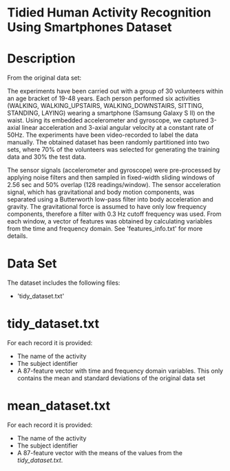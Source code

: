 Tidied Human Activity Recognition Using Smartphones Dataset
===========================================================

# Description

From the original data set:

The experiments have been carried out with a group of 30 volunteers within an age bracket of 19-48 years. Each person performed six activities (WALKING, WALKING_UPSTAIRS, WALKING_DOWNSTAIRS, SITTING, STANDING, LAYING) wearing a smartphone (Samsung Galaxy S II) on the waist. Using its embedded accelerometer and gyroscope, we captured 3-axial linear acceleration and 3-axial angular velocity at a constant rate of 50Hz. The experiments have been video-recorded to label the data manually. The obtained dataset has been randomly partitioned into two sets, where 70% of the volunteers was selected for generating the training data and 30% the test data. 

The sensor signals (accelerometer and gyroscope) were pre-processed by applying noise filters and then sampled in fixed-width sliding windows of 2.56 sec and 50% overlap (128 readings/window). The sensor acceleration signal, which has gravitational and body motion components, was separated using a Butterworth low-pass filter into body acceleration and gravity. The gravitational force is assumed to have only low frequency components, therefore a filter with 0.3 Hz cutoff frequency was used. From each window, a vector of features was obtained by calculating variables from the time and frequency domain. See 'features_info.txt' for more details. 

# Data Set

The dataset includes the following files:

- 'tidy_dataset.txt'

# tidy_dataset.txt

For each record it is provided:

- The name of the activity
- The subject identifier
- A 87-feature vector with time and frequency domain variables. This only contains the mean and standard deviations of the original data set

# mean_dataset.txt

For each record it is provided:

- The name of the activity
- The subject identifier
- A 87-feature vector with the means of the values from the *tidy_dataset.txt*.
